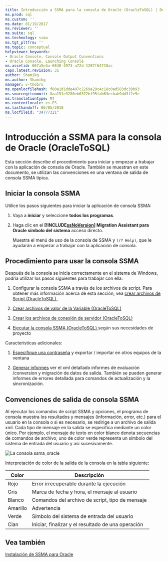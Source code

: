 ```yaml
---
title: Introducción a SSMA para la consola de Oracle (OracleToSQL) | Documentos de Microsoft
ms.prod: sql
ms.custom: ''
ms.date: 01/19/2017
ms.reviewer: ''
ms.suite: sql
ms.technology: ssma
ms.tgt_pltfrm: ''
ms.topic: conceptual
helpviewer_keywords:
- Oracle Console, Console Output Conventions
- Oracle Console, Launching Console
ms.assetid: 667a5e4a-6848-4973-a72d-1287f64718ac
caps.latest.revision: 31
author: Shamikg
ms.author: Shamikg
manager: v-thobro
ms.openlocfilehash: f80a1d1dde407c2269a29c4c18c0ad583dc39b93
ms.sourcegitcommit: 8aa151e3280eb6372bf95fab63ecbab9dd3f2e5e
ms.translationtype: MT
ms.contentlocale: es-ES
ms.lasthandoff: 06/05/2018
ms.locfileid: "34777321"
---
```

# <a name="getting-started-with-ssma--for-oracle-console-oracletosql"></a>Introducción a SSMA para la consola de Oracle (OracleToSQL)
Esta sección describe el procedimiento para iniciar y empezar a trabajar con la aplicación de consola de Oracle. También se muestran en este documento, se utilizan las convenciones en una ventana de salida de consola SSMA típica.  
  
## <a name="launching-ssma-console"></a>Iniciar la consola SSMA  
Utilice los pasos siguientes para iniciar la aplicación de consola SSMA:  
  
1.  Vaya a **iniciar** y seleccione **todos los programas**.  
  
2.  Haga clic en el  **[!INCLUDE[ssNoVersion](../../includes/ssnoversion_md.md)] Migration Assistant para Oracle símbolo del sistema** acceso directo.  
  
    Muestra el menú de uso de la consola de SSMA y `(/? Help)`, que le ayudarán a empezar a trabajar con la aplicación de consola.  
  
## <a name="procedure-for-using-the-ssma-console"></a>Procedimiento para usar la consola SSMA  
Después de la consola se inicia correctamente en el sistema de Windows, podría utilizar los pasos siguientes para trabajar con ella:  
  
1.  Configurar la consola SSMA a través de los archivos de script. Para obtener más información acerca de esta sección, vea [crear archivos de Script &#40;OracleToSQL&#41; ](../../ssma/oracle/creating-script-files-oracletosql.md) .  
  
2.  [Crear archivos de valor de la Variable &#40;OracleToSQL&#41;](../../ssma/oracle/creating-variable-value-files-oracletosql.md)  
  
3.  [Crear los archivos de conexión de servidor &#40;OracleToSQL&#41;](../../ssma/oracle/creating-the-server-connection-files-oracletosql.md)  
  
4.  [Ejecutar la consola SSMA &#40;OracleToSQL&#41; ](../../ssma/oracle/executing-the-ssma-console-oracletosql.md) según sus necesidades de proyecto  
  
Características adicionales:  
  
1.  [Especifique una contraseña](http://msdn.microsoft.com/en-us/8c7d9f8e-06bb-476c-bbd2-15b61d5bba3c) y exportar / importar en otros equipos de la ventana  
  
2.  [Generar informes](http://msdn.microsoft.com/en-us/ccad6262-01e1-447a-bd2b-c105154c80ce) ver el xml detallado informes de evaluación /conversion y migración de datos de salida. También se pueden generar informes de errores detallada para comandos de actualización y la sincronización.  
  
## <a name="ssma-console-output-conventions"></a>Convenciones de salida de consola SSMA  
Al ejecutar los comandos de script SSMA y opciones, el programa de consola muestra los resultados y mensajes (información, error, etc.) para el usuario en la consola o si es necesario, se redirige a un archivo de salida xml. Cada tipo de mensaje en la salida se especifica mediante un color único. Por ejemplo, el mensaje de texto en color blanco denota secuencias de comandos de archivo; uno de color verde representa un símbolo del sistema de entrada del usuario y así sucesivamente.  
  
![La consola ssma_oracle](../../ssma/db2/media/ssmaconsoleoutput_oracle.jpg "consola ssma_oracle")  
  
Interpretación de color de la salida de la consola en la tabla siguiente:  
  
|Color|Descripción|  
|---------|---------------|  
|Rojo|Error irrecuperable durante la ejecución|  
|Gris|Marca de fecha y hora, el mensaje al usuario|  
|Blanco|Comandos del archivo de script, tipo de mensaje|  
|Amarillo|Advertencia|  
|Verde|Símbolo del sistema de entrada del usuario|  
|Cian|Iniciar, finalizar y el resultado de una operación|  
  
## <a name="see-also"></a>Vea también  
[Instalación de SSMA para Oracle](http://msdn.microsoft.com/en-us/9211013a-ab24-4c52-9b26-87994b35e502)  
  
